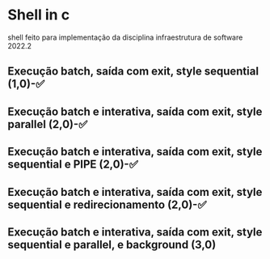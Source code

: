 # Shell in c
 shell feito para implementação da disciplina infraestrutura de software 2022.2

## Execução batch, saída com exit, style sequential (1,0)-:white_check_mark:
## Execução batch e interativa, saída com exit, style parallel (2,0)-:white_check_mark:
## Execução batch e interativa, saída com exit, style sequential e PIPE (2,0)-:white_check_mark:
## Execução batch e interativa, saída com exit, style sequential e redirecionamento (2,0)-:white_check_mark:
## Execução batch e interativa, saída com exit, style sequential e parallel, e background (3,0)
